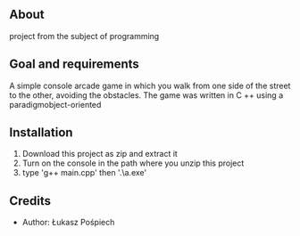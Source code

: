 
<h2>About</h2>
project from the subject of programming

<h2>Goal and requirements</h2>

A simple console arcade game in which you walk from one side of the street to
the other, avoiding the obstacles. The game was written in C ++ using a paradigmobject-oriented



<h2>Installation</h2>

1. Download this project as zip and extract it
2. Turn on the console in the path where you unzip this project
4. type 'g++ main.cpp' then '.\a.exe'





<h2>Credits</h2>

- Author: Łukasz Pośpiech

